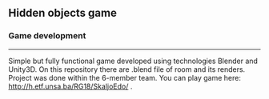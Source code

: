 ## Hidden objects game

### Game development

---

Simple but fully functional game developed using technologies Blender and Unity3D. On this repository there are .blend file of room and its renders.
Project was done within the 6-member team. You can play game here: http://h.etf.unsa.ba/RG18/SkaljoEdo/ . 

